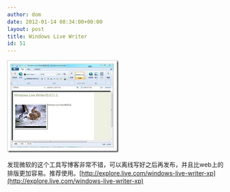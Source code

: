 ```yaml
---
author: dom
date: 2012-01-14 08:34:00+00:00
layout: post
title: Windows Live Writer
id: 51
---
```


[![未命名](/uploads/2012/01/thumb.jpg)](/uploads/2012/01/b6b51620b2e8.jpg)

发现微软的这个工具写博客非常不错，可以离线写好之后再发布，并且比web上的排版更加容易。推荐使用。[http://explore.live.com/windows-live-writer-xp](http://explore.live.com/windows-live-writer-xp)
